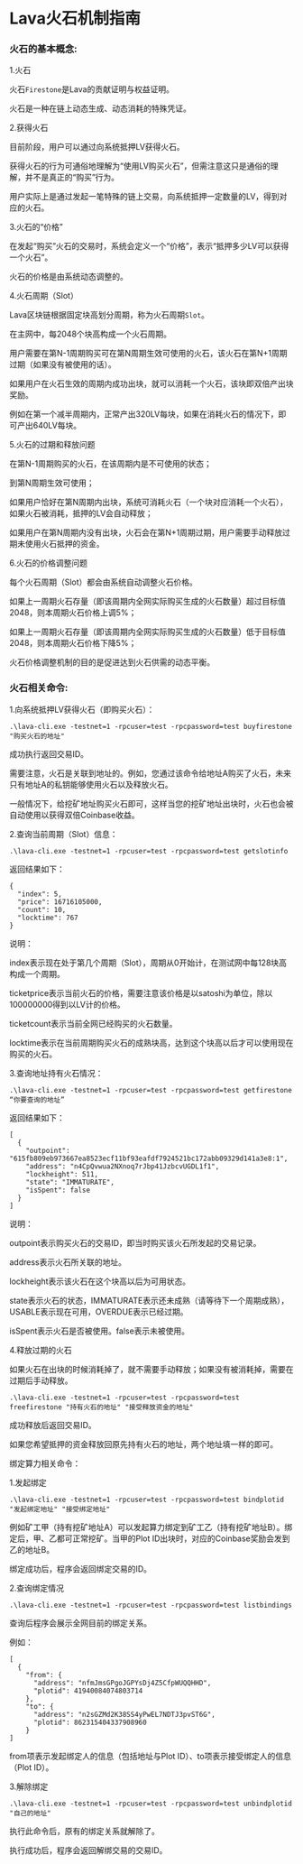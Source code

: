 # Lava火石机制指南

### 火石的基本概念:

1.火石

火石`Firestone`是Lava的贡献证明与权益证明。

火石是一种在链上动态生成、动态消耗的特殊凭证。

2.获得火石

目前阶段，用户可以通过向系统抵押LV获得火石。

获得火石的行为可通俗地理解为“使用LV购买火石”，但需注意这只是通俗的理解，并不是真正的“购买”行为。

用户实际上是通过发起一笔特殊的链上交易，向系统抵押一定数量的LV，得到对应的火石。

3.火石的“价格”

在发起“购买”火石的交易时，系统会定义一个“价格”，表示“抵押多少LV可以获得一个火石”。

火石的价格是由系统动态调整的。

4.火石周期（Slot）

Lava区块链根据固定块高划分周期，称为火石周期`Slot`。

在主网中，每2048个块高构成一个火石周期。

用户需要在第N-1周期购买可在第N周期生效可使用的火石，该火石在第N+1周期过期（如果没有被使用的话）。

如果用户在火石生效的周期内成功出块，就可以消耗一个火石，该块即双倍产出块奖励。

例如在第一个减半周期内，正常产出320LV每块，如果在消耗火石的情况下，即可产出640LV每块。

5.火石的过期和释放问题

在第N-1周期购买的火石，在该周期内是不可使用的状态；

到第N周期生效可使用；

如果用户恰好在第N周期内出块，系统可消耗火石（一个块对应消耗一个火石），如果火石被消耗，抵押的LV会自动释放；

如果用户在第N周期内没有出块，火石会在第N+1周期过期，用户需要手动释放过期未使用火石抵押的资金。

6.火石的价格调整问题

每个火石周期（Slot）都会由系统自动调整火石价格。

如果上一周期火石存量（即该周期内全网实际购买生成的火石数量）超过目标值2048，则本周期火石价格上调5%；

如果上一周期火石存量（即该周期内全网实际购买生成的火石数量）低于目标值2048，则本周期火石价格下降5%；

火石价格调整机制的目的是促进达到火石供需的动态平衡。


### 火石相关命令:

1.向系统抵押LV获得火石（即购买火石）：
```
.\lava-cli.exe -testnet=1 -rpcuser=test -rpcpassword=test buyfirestone "购买火石的地址"
```
成功执行返回交易ID。

需要注意，火石是关联到地址的。例如，您通过该命令给地址A购买了火石，未来只有地址A的私钥能够使用火石以及释放火石。

一般情况下，给挖矿地址购买火石即可，这样当您的挖矿地址出块时，火石也会被自动使用以获得双倍Coinbase收益。

2.查询当前周期（Slot）信息：
```
.\lava-cli.exe -testnet=1 -rpcuser=test -rpcpassword=test getslotinfo
```
返回结果如下：
```
{
  "index": 5,
  "price": 16716105000,
  "count": 10,
  "locktime": 767
}
```
说明：

index表示现在处于第几个周期（Slot），周期从0开始计，在测试网中每128块高构成一个周期。

ticketprice表示当前火石的价格，需要注意该价格是以satoshi为单位，除以100000000得到以LV计的价格。

ticketcount表示当前全网已经购买的火石数量。

locktime表示在当前周期购买火石的成熟块高，达到这个块高以后才可以使用现在购买的火石。

3.查询地址持有火石情况：
```
.\lava-cli.exe -testnet=1 -rpcuser=test -rpcpassword=test getfirestone “你要查询的地址”
```
返回结果如下：
```
[
  {
    "outpoint": "615fb809eb973667ea8523ecf11bf93eafdf7924521bc172abb09329d141a3e8:1",
    "address": "n4CpQvwua2NXnoq7rJbp41JzbcvUGDL1f1",
    "lockheight": 511,
    "state": "IMMATURATE",
    "isSpent": false
  }
]
```
说明：

outpoint表示购买火石的交易ID，即当时购买该火石所发起的交易记录。

address表示火石所关联的地址。

lockheight表示该火石在这个块高以后为可用状态。

state表示火石的状态，IMMATURATE表示还未成熟（请等待下一个周期成熟），USABLE表示现在可用，OVERDUE表示已经过期。

isSpent表示火石是否被使用。false表示未被使用。

4.释放过期的火石

如果火石在出块的时候消耗掉了，就不需要手动释放；如果没有被消耗掉，需要在过期后手动释放。
```
.\lava-cli.exe -testnet=1 -rpcuser=test -rpcpassword=test freefirestone "持有火石的地址" "接受释放资金的地址"
```
成功释放后返回交易ID。

如果您希望抵押的资金释放回原先持有火石的地址，两个地址填一样的即可。


绑定算力相关命令：

1.发起绑定
```
.\lava-cli.exe -testnet=1 -rpcuser=test -rpcpassword=test bindplotid "发起绑定地址" "接受绑定地址"
```
例如矿工甲（持有挖矿地址A）可以发起算力绑定到矿工乙（持有挖矿地址B）。绑定后，甲、乙都可正常挖矿。当甲的Plot ID出块时，对应的Coinbase奖励会发到乙的地址B。

绑定成功后，程序会返回绑定交易的ID。

2.查询绑定情况
```
.\lava-cli.exe -testnet=1 -rpcuser=test -rpcpassword=test listbindings 
```
查询后程序会展示全网目前的绑定关系。

例如：
```
[
  {
    "from": {
      "address": "nfmJmsGPgoJGPYsDj4Z5CfpWUQQHHD",
      "plotid": 41940084074803714
    },
    "to": {
      "address": "n2sGZMd2K38SS4yPwEL7NDTJ3pvST6G",
      "plotid": 862315404337908960
    }
]
```
from项表示发起绑定人的信息（包括地址与Plot ID）、to项表示接受绑定人的信息（Plot ID）。

3.解除绑定
```
.\lava-cli.exe -testnet=1 -rpcuser=test -rpcpassword=test unbindplotid "自己的地址"
```
执行此命令后，原有的绑定关系就解除了。

执行成功后，程序会返回解绑交易的交易ID。
